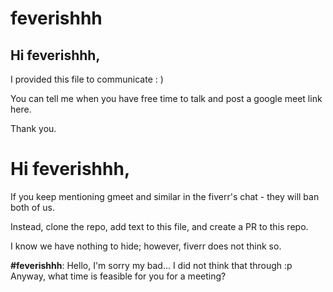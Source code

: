 # feverishhh

## Hi feverishhh,

I provided this file to communicate : )

You can tell me when you have free time to talk and post a google meet link here.

Thank you.


# Hi feverishhh,

If you keep mentioning gmeet and similar in the fiverr's chat - they will ban both of us.

Instead, clone the repo, add text to this file, and create a PR to this repo.

I know we have nothing to hide; however, fiverr does not think so.


**#feverishhh**: Hello, I'm sorry my bad... I did not think that through :p
             Anyway, what time is feasible for you for a meeting?
